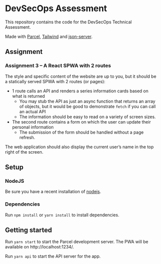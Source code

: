 # DevSecOps Assessment

This repository contains the code for the DevSecOps Technical Assessment.

Made with [Parcel](http://parceljs.org/), [Tailwind](https://tailwindcss.com) and [json-server](https://github.com/typicode/json-server).

## Assignment

### Assignment 3 – A React SPWA with 2 routes

The style and specific content of the website are up to you, but it should be a statically served SPWA
with 2 routes (or pages):

* 1 route calls an API and renders a series information cards based on what is returned
  * You may stub the API as just an async function that returns an array of objects, but it
would be good to demonstrate `fetch` if you can call an actual API
  * The information should be easy to read on a variety of screen sizes.
* The second route contains a form on which the user can update their personal information
  * The submission of the form should be handled without a page refresh.

The web application should also display the current user’s name in the top right of the screen.

## Setup

### NodeJS

Be sure you have a recent installation of [nodejs](http://nodejs.org/).

### Dependencies

Run `npm install` or `yarn install` to install dependencies.

## Getting started

Run `yarn start` to start the Parcel development server. The PWA will be available on http://localhost:1234/.

Run `yarn api` to start the API server for the app.
